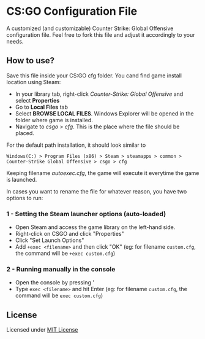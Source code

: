 # CS:GO Configuration File

A customized (and customizable) Counter Strike: Global Offensive configuration file.
Feel free to fork this file and adjust it accordingly to your needs.

## How to use?

Save this file inside your CS:GO cfg folder. You cand find game install location using Steam:
- In your library tab, right-click _Counter-Strike: Global Offensive_ and select __Properties__
- Go to __Local Files__ tab
- Select __BROWSE LOCAL FILES__. Windows Explorer will be opened in the folder where game is installed.
- Navigate to _csgo > cfg_. This is the place where the file should be placed.

For the default path installation, it should look similar to 

```
Windows(C:) > Program Files (x86) > Steam > steamapps > common > Counter-Strike Global Offensive > csgo > cfg
```

Keeping filename _autoexec.cfg_, the game will execute it everytime the game is launched.

In cases you want to rename the file for whatever reason, you have two options to run:

### 1 - Setting the Steam launcher options (auto-loaded)

* Open Steam and access the game library on the left-hand side.
* Right-click on CSGO and click "Properties"
* Click "Set Launch Options"
* Add `+exec <filename>` and then click "OK" (eg: for filename `custom.cfg`, the command will be `+exec custom.cfg`)

### 2 - Running manually in the console

* Open the console by pressing '
* Type `exec <filename>` and hit Enter (eg: for filename `custom.cfg`, the command will be `exec custom.cfg`)

## License

Licensed under [MIT License](https://opensource.org/licenses/MIT)

